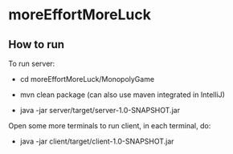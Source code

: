 # moreEffortMoreLuck

## How to run

To run server:

- cd moreEffortMoreLuck/MonopolyGame

- mvn clean package (can also use maven integrated in IntelliJ)

- java -jar server/target/server-1.0-SNAPSHOT.jar

Open some more terminals to run client, in each terminal, do:

- java -jar client/target/client-1.0-SNAPSHOT.jar
